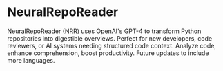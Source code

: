 # NeuralRepoReader
NeuralRepoReader (NRR) uses OpenAI's GPT-4 to transform Python repositories into digestible overviews. Perfect for new developers, code reviewers, or AI systems needing structured code context. Analyze code, enhance comprehension, boost productivity. Future updates to include more languages.
